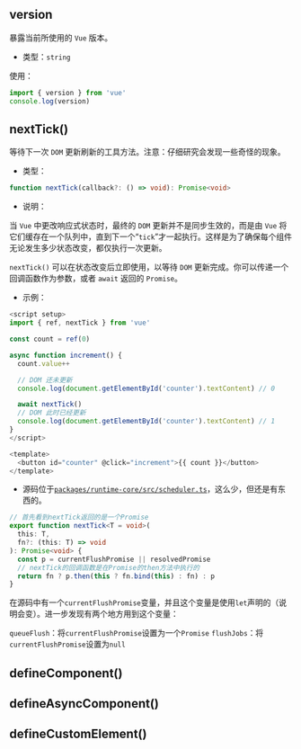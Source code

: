 ## version

暴露当前所使用的 `Vue` 版本。

- 类型：`string`

使用：

```ts
import { version } from 'vue'
console.log(version)
```


## nextTick()

等待下一次 `DOM` 更新刷新的工具方法。注意：仔细研究会发现一些奇怪的现象。

- 类型：

```ts
function nextTick(callback?: () => void): Promise<void>
```

- 说明：

当 `Vue` 中更改响应式状态时，最终的 `DOM` 更新并不是同步生效的，而是由 `Vue` 将它们缓存在一个队列中，直到下一个“`tick`”才一起执行。这样是为了确保每个组件无论发生多少状态改变，都仅执行一次更新。

`nextTick()` 可以在状态改变后立即使用，以等待 `DOM` 更新完成。你可以传递一个回调函数作为参数，或者 `await` 返回的 `Promise`。

- 示例：

```ts
<script setup>
import { ref, nextTick } from 'vue'

const count = ref(0)

async function increment() {
  count.value++

  // DOM 还未更新
  console.log(document.getElementById('counter').textContent) // 0

  await nextTick()
  // DOM 此时已经更新
  console.log(document.getElementById('counter').textContent) // 1
}
</script>

<template>
  <button id="counter" @click="increment">{{ count }}</button>
</template>
```

- 源码位于[`packages/runtime-core/src/scheduler.ts`](https://github.com/vuejs/core/blob/main/packages/runtime-core/src/scheduler.ts)，这么少，但还是有东西的。

```ts
// 首先看到nextTick返回的是一个Promise
export function nextTick<T = void>(
  this: T,
  fn?: (this: T) => void
): Promise<void> {
  const p = currentFlushPromise || resolvedPromise
  // nextTick的回调函数是在Promise的then方法中执行的
  return fn ? p.then(this ? fn.bind(this) : fn) : p
}
```

在源码中有一个`currentFlushPromise`变量，并且这个变量是使用`let`声明的（说明会变）。进一步发现有两个地方用到这个变量：

`queueFlush`：将`currentFlushPromise`设置为一个`Promise`
`flushJobs`：将`currentFlushPromise`设置为`null`

## defineComponent()
## defineAsyncComponent()
## defineCustomElement()
